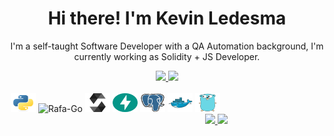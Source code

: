 <div align="center">
  <h1>Hi there! I'm Kevin Ledesma</h1>
  <p>I'm a self-taught Software Developer with a QA Automation background, I'm currently working as Solidity + JS Developer.</p>
  <div>
    <a href="https://github.com/QU3B1M">
      <img height="180em" src="https://github-readme-stats.vercel.app/api?username=QU3B1M&show_icons=true&theme=github_dark&include_all_commits=true&count_private=true&hide_border=true"/>
      <img height="180em" src="https://github-readme-stats.vercel.app/api/top-langs/?username=QU3B1M&layout=compact&langs_count=7&theme=github_dark&hide_border=true"/>
    </a>
  </div>
</div>
<br/>
<div align="center"> 
  <img alt="Rafa-Py" height="30" width="40" src="https://raw.githubusercontent.com/devicons/devicon/master/icons/python/python-original.svg">
  <img alt="Rafa-Go" height="30" width="40" src="https://cdn.worldvectorlogo.com/logos/ethereum-eth.svg">
  <img alt="Rafa-Sol" height="30" width="40" src="https://raw.githubusercontent.com/devicons/devicon/master/icons/solidity/solidity-original.svg">
  <img alt="Rafa-FastAPI" height="30" width="40" src="https://raw.githubusercontent.com/devicons/devicon/master/icons/fastapi/fastapi-original.svg">
  <img alt="Rafa-PSQL" height="30" width="40" src="https://raw.githubusercontent.com/devicons/devicon/master/icons/postgresql/postgresql-original.svg">
  <img alt="Rafa-Docker" height="30" width="40" src="https://raw.githubusercontent.com/devicons/devicon/master/icons/docker/docker-original.svg">
  <img alt="Rafa-Go" height="30" width="40" src="https://raw.githubusercontent.com/devicons/devicon/master/icons/go/go-original.svg">
  &nbsp  &nbsp  &nbsp  &nbsp  &nbsp  &nbsp  &nbsp  &nbsp  &nbsp  &nbsp  &nbsp  &nbsp  &nbsp  &nbsp  &nbsp  &nbsp  &nbsp  &nbsp  &nbsp  &nbsp  &nbsp  &nbsp  &nbsp  &nbsp  &nbsp  &nbsp  &nbsp  &nbsp  &nbsp  &nbsp  &nbsp  &nbsp  &nbsp  &nbsp  &nbsp  &nbsp  &nbsp  &nbsp  &nbsp  &nbsp  &nbsp
  <a align="right" href = "mailto:kevinledesmam95@gmail.com"><img src="https://img.shields.io/badge/-Gmail-%23333?style=for-the-badge&logo=gmail&logoColor=white" target="_blank">       </a>
  <a align="right"  href="https://www.linkedin.com/in/ledesma-kevin/" target="_blank"><img src="https://img.shields.io/badge/-LinkedIn-%230077B5?style=for-the-badge&logo=linkedin&logoColor=white" target="_blank"></a> 
</div>

